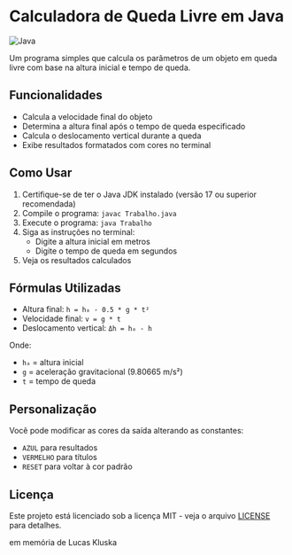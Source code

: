 # Calculadora de Queda Livre em Java

![Java](https://img.shields.io/badge/Java-17%2B-blue)

Um programa simples que calcula os parâmetros de um objeto em queda livre com base na altura inicial e tempo de queda.

## Funcionalidades

- Calcula a velocidade final do objeto
- Determina a altura final após o tempo de queda especificado
- Calcula o deslocamento vertical durante a queda
- Exibe resultados formatados com cores no terminal

## Como Usar

1. Certifique-se de ter o Java JDK instalado (versão 17 ou superior recomendada)
2. Compile o programa: `javac Trabalho.java`
3. Execute o programa: `java Trabalho`
4. Siga as instruções no terminal:
   - Digite a altura inicial em metros
   - Digite o tempo de queda em segundos
5. Veja os resultados calculados

## Fórmulas Utilizadas

- Altura final: `h = h₀ - 0.5 * g * t²`
- Velocidade final: `v = g * t`
- Deslocamento vertical: `Δh = h₀ - h`

Onde:
- `h₀` = altura inicial
- `g` = aceleração gravitacional (9.80665 m/s²)
- `t` = tempo de queda

## Personalização

Você pode modificar as cores da saída alterando as constantes:
- `AZUL` para resultados
- `VERMELHO` para títulos
- `RESET` para voltar à cor padrão

## Licença

Este projeto está licenciado sob a licença MIT - veja o arquivo [LICENSE](LICENSE) para detalhes.

em memória de Lucas Kluska
